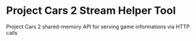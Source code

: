 # Project Cars 2 Stream Helper Tool
Project Cars 2 shared-memory API for serving game informations via HTTP calls 
